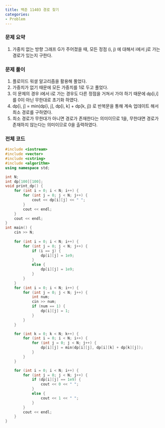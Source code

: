 ```yaml
---
title: 백준 11403 경로 찾기
categories:
- Problem
---
```

### 문제 요약

1. 가중치 없는 방향 그래프 G가 주어졌을 때, 모든 정점 (i, j) 에 대해서 i에서 j로 가는 경로가 있는지 구한다.

### 문제 풀이

1. 플로이드 워셜 알고리즘을 활용해 풀었다.
2. 가중치가 없기 때문에 모든 가중치를 1로 두고 풀었다.
3. 이 문제의 경우 i에서 i로 가는 경우도 다른 정점을 거쳐서 가야 하기 때문에 dp[i,i] 를 0이 아닌 무한대로 초기화 하였다.
4. dp[i, j] = min(dp[i, j], dp[i, k] + dp[k, j]) 로 반복문을 통해 계속 업데이트 해서 최소 경로를 구하였다.
5. 최소 경로가 무한대가 아니면 경로가 존재한다는 의미이므로 1을, 무한대면 경로가 존재하지 않는다는 의미이므로 0을 출력하였다.

### 전체 코드

```cpp
#include <iostream>
#include <vector>
#include <cstring>
#include <algorithm>
using namespace std;

int N;
int dp[100][100];
void print_dp() {
	for (int i = 0; i < N; i++) {
		for (int j = 0; j < N; j++) {
			cout << dp[i][j] << " ";
		}
		cout << endl;
	}
	cout << endl;
}
int main() {
	cin >> N;
	
	for (int i = 0; i < N; i++) {
		for (int j = 0; j < N; j++) {
			if (i == j) {
				dp[i][j] = 1e9;
			} 
			else {
				dp[i][j] = 1e9;
			}
		}
	}
	for (int i = 0; i < N; i++) {
		for (int j = 0; j < N; j++) {
			int num;
			cin >> num;
			if (num == 1) {
				dp[i][j] = 1;
			}
		}
	}

	for (int k = 0; k < N; k++) {
		for (int i = 0; i < N; i++) {
			for (int j = 0; j < N; j++) {
				dp[i][j] = min(dp[i][j], dp[i][k] + dp[k][j]);
			}
		}
	}

	for (int i = 0; i < N; i++) {
		for (int j = 0; j < N; j++) {
			if (dp[i][j] == 1e9) {
				cout << 0 << " ";
			}
			else {
				cout << 1 << " ";
			}
		}
		cout << endl;
	}
}
```